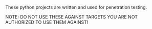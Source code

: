 These python projects are written and used for penetration testing.

NOTE: DO NOT USE THESE AGAINST TARGETS YOU ARE NOT AUTHORIZED TO USE THEM AGAINST!

